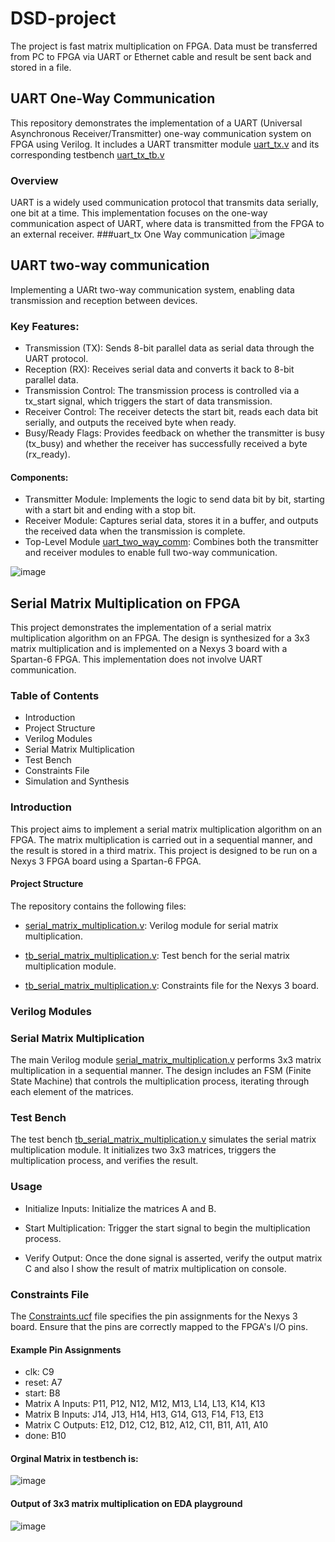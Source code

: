 # DSD-project
 The project is fast matrix multiplication on FPGA. Data must be transferred from PC to FPGA via UART or Ethernet cable and result be sent back and stored in a file. 
## UART One-Way Communication
This repository demonstrates the implementation of a UART (Universal Asynchronous Receiver/Transmitter) one-way communication system on FPGA using Verilog. It includes a UART transmitter module [uart_tx.v](#uart-tx.v) and its corresponding testbench  [uart_tx_tb.v](#uart-tx-tb.v)
### Overview
UART is a widely used communication protocol that transmits data serially, one bit at a time. This implementation focuses on the one-way communication aspect of UART, where data is transmitted from the FPGA to an external receiver.
###uart_tx One Way communication
![image](https://github.com/user-attachments/assets/1df4b1d0-1395-465f-889e-8208c6ce1ebc)
 
## UART two-way communication

Implementing a UARt two-way communication system, enabling data transmission and reception between devices.

### Key Features:
* Transmission (TX): Sends 8-bit parallel data as serial data through the UART protocol.
* Reception (RX): Receives serial data and converts it back to 8-bit parallel data.
* Transmission Control: The transmission process is controlled via a tx_start signal, which triggers the start of data transmission.
* Receiver Control: The receiver detects the start bit, reads each data bit serially, and outputs the received byte when ready.
* Busy/Ready Flags: Provides feedback on whether the transmitter is busy (tx_busy) and whether the receiver has successfully received a byte (rx_ready).

#### Components:
* Transmitter Module: Implements the logic to send data bit by bit, starting with a start bit and ending with a stop bit.
* Receiver Module: Captures serial data, stores it in a buffer, and outputs the received data when the transmission is complete.
* Top-Level Module [uart_two_way_comm](#uart_two_way_comm): Combines both the transmitter and receiver modules to enable full two-way communication.

![image](https://github.com/user-attachments/assets/ba8b69ce-c5fa-4afb-9e4b-d1dce3bbf091)


## Serial Matrix Multiplication on FPGA
This project demonstrates the implementation of a serial matrix multiplication algorithm on an FPGA. The design is synthesized for a 3x3 matrix multiplication and is implemented on a Nexys 3 board with a Spartan-6 FPGA. This implementation does not involve UART communication.

### Table of Contents
* Introduction
* Project Structure
* Verilog Modules
* Serial Matrix Multiplication
* Test Bench
* Constraints File
* Simulation and Synthesis

### Introduction
This project aims to implement a serial matrix multiplication algorithm on an FPGA. The matrix multiplication is carried out in a sequential manner, and the result is stored in a third matrix. This project is designed to be run on a Nexys 3 FPGA board using a Spartan-6 FPGA.

#### Project Structure ####
The repository contains the following files:
* [serial_matrix_multiplication.v](#serial_matrix_multiplication.v): Verilog module for serial matrix multiplication.

* [tb_serial_matrix_multiplication.v](#tb_serial_matrix_multiplication.v): Test bench for the serial matrix multiplication module.

* [tb_serial_matrix_multiplication.v](#Nexys3_Constraints.ucf): Constraints file for the Nexys 3 board.


### Verilog Modules
### Serial Matrix Multiplication
The main Verilog module [serial_matrix_multiplication.v](#serial_matrix_multiplication.v) performs 3x3 matrix multiplication in a sequential manner. The design includes an FSM (Finite State Machine) that controls the multiplication process, iterating through each element of the matrices.

### Test Bench
The test bench [tb_serial_matrix_multiplication.v](#tb_serial_matrix_multiplication.v) simulates the serial matrix multiplication module. It initializes two 3x3 matrices, triggers the multiplication process, and verifies the result.

### Usage
* Initialize Inputs: Initialize the matrices A and B.

* Start Multiplication: Trigger the start signal to begin the multiplication process.

* Verify Output: Once the done signal is asserted, verify the output matrix C and also I show the result of matrix multiplication on console.

### Constraints File

The [Constraints.ucf](#Constraints.ucf) file specifies the pin assignments for the Nexys 3 board. Ensure that the pins are correctly mapped to the FPGA's I/O pins.

#### Example Pin Assignments
* clk: C9
* reset: A7
* start: B8
* Matrix A Inputs: P11, P12, N12, M12, M13, L14, L13, K14, K13
* Matrix B Inputs: J14, J13, H14, H13, G14, G13, F14, F13, E13
* Matrix C Outputs: E12, D12, C12, B12, A12, C11, B11, A11, A10 
* done: B10
#### Orginal Matrix in testbench is:
![image](https://github.com/user-attachments/assets/ab91c6bd-2a4e-48d3-86c7-2fe09cfabd72)
#### Output of 3x3 matrix  multiplication on EDA playground
  ![image](https://github.com/user-attachments/assets/f9c114be-90aa-44a3-be34-4524f8741b92)



